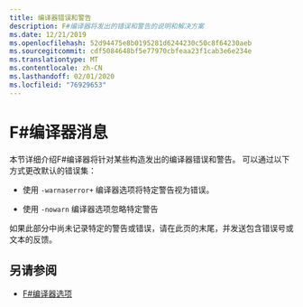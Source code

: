 ```yaml
---
title: 编译器错误和警告
description: F#编译器将发出的错误和警告的说明和解决方案
ms.date: 12/21/2019
ms.openlocfilehash: 52d94475e8b0195281d6244230c50c8f64230aeb
ms.sourcegitcommit: cdf5084648bf5e77970cbfeaa23f1cab3e6e234e
ms.translationtype: MT
ms.contentlocale: zh-CN
ms.lasthandoff: 02/01/2020
ms.locfileid: "76929653"
---
```

# <a name="f-compiler-messages"></a>F#编译器消息

本节详细介绍F#编译器将针对某些构造发出的编译器错误和警告。 可以通过以下方式更改默认的错误集：

- 使用 `-warnaserror+` 编译器选项将特定警告视为错误。

- 使用 `-nowarn` 编译器选项忽略特定警告

如果此部分中尚未记录特定的警告或错误，请在此页的末尾，并发送包含错误号或文本的反馈。

## <a name="see-also"></a>另请参阅

- [F#编译器选项](../compiler-options.md)
